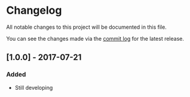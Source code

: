 # Changelog

All notable changes to this project will be documented in this file.

You can see the changes made via the [commit log](https://gitlab.com/anthuanvasquez/anva-framework/commits/master) for the latest release.

## [1.0.0] - 2017-07-21
### Added
- Still developing
